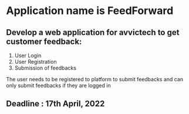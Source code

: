 # Application name is FeedForward

## Develop a web application for avvictech to get customer feedback:

1. User Login
2. User Registration
3. Submission of feedbacks 

The user needs to be registered to platform to submit feedbacks and can only submit feedbacks if they are logged in

## Deadline : 17th April, 2022
